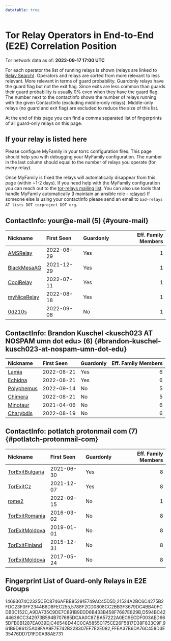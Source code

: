 ```yaml
---
datatable: true
---
```



# Tor Relay Operators in End-to-End (E2E) Correlation Position

Tor network data as of: **2022-09-17 17:00 UTC**

For each operator the list of running relays is shown (relays are linked to [Relay Search](https://metrics.torproject.org/rs.html)).
Operators and relays are sorted from more relevant to less relevant. More relevant in terms of guard probability.
Guardonly relays have the guard flag but not the exit flag.
Since exits are less common than guards their guard probability is usually 0% even when they have the guard flag.
The number next to the contactinfo shows the number of relays running with the given ContactInfo (excluding middle-only relays).
Middle-only relays (no guard and exit flag) are excluded to reduce the size of this list.

At the end of this page you can find a comma separated list of fingerprints of all guard-only relays on this page.

## If your relay is listed here
Please configure MyFamily in your torrc configuration files.
This page should help you with debugging your MyFamily configuration. The number in the last column should equal to the number of
relays you operate (for every relay).

Once MyFamily is fixed the relays will automatically disappear from this page (within ~1-2 days).
If you need help with the MyFamily configuration you can reach out to the
[tor-relays mailing list](https://lists.torproject.org/cgi-bin/mailman/listinfo/tor-relays).
You can also use tools that handle MyFamily automatically (I maintain an ansible role - 
[relayor](https://medium.com/@nusenu/deploying-tor-relays-with-ansible-6612593fa34d))
If someone else is using your contactInfo please send an email to ```bad-relays AT lists DOT torproject DOT org```.


## ContactInfo: your@e-mail (5) {#youre-mail}

| Nickname                                                                                               | First Seen   | Guardonly   |   Eff. Family Members |
|:-------------------------------------------------------------------------------------------------------|:-------------|:------------|----------------------:|
| [AMSRelay](https://metrics.torproject.org/rs.html#details/A9DA735C9DE7C891B9EDD6B433B458F7687E829B)    | 2022-08-29   | Yes         |                     1 |
| [BlackMesaAG](https://metrics.torproject.org/rs.html#details/14693074C2325CEC8746AFBB85291E749AC45D5D) | 2021-12-29   | Yes         |                     1 |
| [CoolRelay](https://metrics.torproject.org/rs.html#details/D594BC4244636CC342973B594B707685DCAA0C87)   | 2022-07-11   | Yes         |                     1 |
| [myNiceRelay](https://metrics.torproject.org/rs.html#details/21524A2BC6C4275B2FDC23F0FF2344B6D8FEC255) | 2022-08-18   | Yes         |                     1 |
| [0d210s](https://metrics.torproject.org/rs.html#details/D2B845D50ED5B49A8B8B425AB530C38D952E5C3C)      | 2022-09-08   | No          |                     1 |

## ContactInfo: Brandon Kuschel &lt;kusch023 AT NOSPAM umn dot edu&gt; (6) {#brandon-kuschel-kusch023-at-nospam-umn-dot-edu}

| Nickname                                                                                              | First Seen   | Guardonly   |   Eff. Family Members |
|:------------------------------------------------------------------------------------------------------|:-------------|:------------|----------------------:|
| [Lamia](https://metrics.torproject.org/rs.html#details/C46548D44C0CA5855C175CE26F5817D38F833C9F)      | 2022-08-21   | Yes         |                     6 |
| [Echidna](https://metrics.torproject.org/rs.html#details/BA57222A0EC9ECDF003AED665DFB0B1287EA039D)    | 2022-08-21   | Yes         |                     6 |
| [Polyphemus](https://metrics.torproject.org/rs.html#details/0CABED9159F1E4BE82879F5A34ED8D7349E931BD) | 2022-09-14   | No          |                     5 |
| [Chimera](https://metrics.torproject.org/rs.html#details/2946159CF9D8EAEB8C4A27F6A54B01A459DEE164)    | 2022-08-21   | No          |                     5 |
| [Minotaur](https://metrics.torproject.org/rs.html#details/8BDBE498180C41249D3230FC5092CB3EB5A62482)   | 2021-04-06   | No          |                     6 |
| [Charybdis](https://metrics.torproject.org/rs.html#details/CBF59EC5B9FD108092AE9149EFDAE41F882DA669)  | 2022-08-19   | No          |                     6 |

## ContactInfo: potlatch protonmail com (7) {#potlatch-protonmail-com}

| Nickname                                                                                                   | First Seen   | Guardonly   |   Eff. Family Members |
|:-----------------------------------------------------------------------------------------------------------|:-------------|:------------|----------------------:|
| [TorExitBulgaria](https://metrics.torproject.org/rs.html#details/961B9D86125A08FAA9F7E742B228307EF7E2E082) | 2021-06-30   | Yes         |                     8 |
| [TorExitCz](https://metrics.torproject.org/rs.html#details/FFEA37B6DA76C458D3E35476DD7D1FD0A98AE731)       | 2021-12-07   | Yes         |                     8 |
| [rome2](https://metrics.torproject.org/rs.html#details/02357911B882F257676E75B07ECFFF5885E4B345)           | 2022-09-15   | No          |                     1 |
| [TorExitRomania](https://metrics.torproject.org/rs.html#details/4061C553CA88021B8302F0814365070AAE617270)  | 2016-03-02   | No          |                     8 |
| [TorExitMoldova](https://metrics.torproject.org/rs.html#details/742C45F2D9004AADE0077E528A4418A6A81BC2BA)  | 2019-01-01   | No          |                     8 |
| [TorExitFinland](https://metrics.torproject.org/rs.html#details/9B31F1F1C1554F9FFB3455911F82E818EF7C7883)  | 2015-12-31   | No          |                     8 |
| [TorExitMoldova](https://metrics.torproject.org/rs.html#details/B06F093A3D4DFAD3E923F4F28A74901BD4F74EB1)  | 2017-05-24   | No          |                     8 |


## Fingerprint List of Guard-only Relays in E2E Groups

14693074C2325CEC8746AFBB85291E749AC45D5D,21524A2BC6C4275B2FDC23F0FF2344B6D8FEC255,5788F2CD0808CC2BB3F3679DC4BB40FCDB0C152C,A9DA735C9DE7C891B9EDD6B433B458F7687E829B,D594BC4244636CC342973B594B707685DCAA0C87,BA57222A0EC9ECDF003AED665DFB0B1287EA039D,C46548D44C0CA5855C175CE26F5817D38F833C9F,961B9D86125A08FAA9F7E742B228307EF7E2E082,FFEA37B6DA76C458D3E35476DD7D1FD0A98AE731